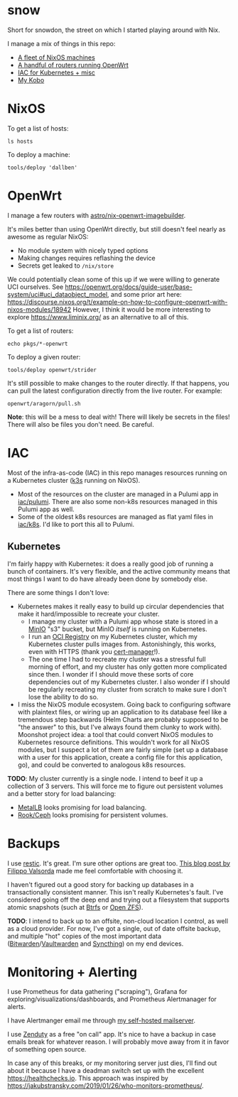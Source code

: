 # snow

Short for snowdon, the street on which I started playing around with Nix.

I manage a mix of things in this repo:

- [A fleet of NixOS machines](#nixos)
- [A handful of routers running OpenWrt](#openwrt)
- [IAC for Kubernetes + misc](#iac)
- [My Kobo](packages/my-kobo/README.md)

# NixOS

To get a list of hosts:

    ls hosts

To deploy a machine:

    tools/deploy 'dallben'

# OpenWrt

I manage a few routers with
[astro/nix-openwrt-imagebuilder](https://github.com/astro/nix-openwrt-imagebuilder).

It's miles better than using OpenWrt directly, but still doesn't feel nearly as
awesome as regular NixOS:

- No module system with nicely typed options
- Making changes requires reflashing the device
- Secrets get leaked to `/nix/store`

We could potentially clean some of this up if we were willing to generate UCI
ourselves. See
https://openwrt.org/docs/guide-user/base-system/uci#uci_dataobject_model, and
some prior art here:
https://discourse.nixos.org/t/example-on-how-to-configure-openwrt-with-nixos-modules/18942
However, I think it would be more interesting to explore
https://www.liminix.org/ as an alternative to all of this.

To get a list of routers:

    echo pkgs/*-openwrt

To deploy a given router:

    tools/deploy openwrt/strider

It's still possible to make changes to the router directly. If that happens,
you can pull the latest configuration directly from the live router. For
example:

    openwrt/aragorn/pull.sh

**Note**: this will be a mess to deal with! There will likely be secrets in the
files! There will also be files you don't need. Be careful.

# IAC

Most of the infra-as-code (IAC) in this repo manages resources running on a
Kubernetes cluster ([k3s](https://k3s.io/) running on NixOS).

- Most of the resources on the cluster are managed in a Pulumi app in
  [iac/pulumi](iac/pulumi). There are also some non-k8s resources managed in
  this Pulumi app as well.
- Some of the oldest k8s resources are managed as flat yaml files in
  [iac/k8s](iac/k8s). I'd like to port this all to Pulumi.

## Kubernetes

I'm fairly happy with Kubernetes: it does a really good job of running a bunch
of containers. It's very flexible, and the active community means that most
things I want to do have already been done by somebody else.

There are some things I don't love:

- Kubernetes makes it really easy to build up circular dependencies that make
  it hard/impossible to recreate your cluster.
  - I manage my cluster with a Pulumi app whose state is stored in a
    [MinIO](https://min.io/) "s3" bucket, but MinIO *itself* is running on
    Kubernetes.
  - I run an [OCI Registry](https://docs.docker.com/registry/) on my Kubernetes
    cluster, which my Kubernetes cluster pulls images from. Astonishingly, this
    works, even with HTTPS (thank you [cert-manager](https://cert-manager.io/)!).
  - The one time I had to recreate
    my cluster was a stressful full morning of effort, and my cluster has only
    gotten more complicated since then. I wonder if I should move these sorts
    of core dependencies out of my Kubernetes cluster. I also wonder if I
    should be regularly recreating my cluster from scratch to make sure I don't
    lose the ability to do so.
- I miss the NixOS module ecosystem. Going back to configuring software with
  plaintext files, or wiring up an application to its database feel like a
  tremendous step backwards (Helm Charts are probably supposed to be "the
  answer" to this, but I've always found them clunky to work with). Moonshot
  project idea: a tool that could convert NixOS modules to Kubernetes resource
  definitions. This wouldn't work for all NixOS modules, but I suspect a lot of
  them are fairly simple (set up a database with a user for this application,
  create a config file for this application, go), and could be converted to
  analogous k8s resources.

**TODO**: My cluster currently is a single node. I intend to beef it up a
collection of 3 servers. This will force me to figure out persistent volumes
and a better story for load balancing:

- [MetalLB](https://metallb.universe.tf/) looks promising for load balancing.
- [Rook/Ceph](https://rook.io/) looks promising for persistent volumes.

# Backups

I use [restic](https://restic.net/). It's great. I'm sure other options are
great too. [This blog post by Filippo
Valsorda](https://words.filippo.io/restic-cryptography/) made me feel
comfortable with choosing it.

I haven't figured out a good story for backing up databases in a
transactionally consistent manner. This isn't really Kubernetes's fault. I've
considered going off the deep end and trying out a filesystem that supports
atomic snapshots (such at [Btrfs](https://en.wikipedia.org/wiki/Btrfs) or
[Open ZFS](https://en.wikipedia.org/wiki/OpenZFS)).

**TODO**: I intend to back up to an offsite, non-cloud location I control, as
well as a cloud provider. For now, I've got a single, out of date offsite
backup, and multiple "hot" copies of the most important data
([Bitwarden](https://bitwarden.com/)/[Vaultwarden](https://github.com/dani-garcia/vaultwarden)
and [Syncthing](https://syncthing.net/)) on my end devices.

# Monitoring + Alerting

I use Prometheus for data gathering ("scraping"), Grafana for
exploring/visualizations/dashboards, and Prometheus Alertmanager for alerts.

I have Alertmanger email me through [my self-hosted mailserver](machines/doli/README.md).

I use [Zenduty](https://www.zenduty.com/dashboard/quick-start/) as a free "on
call" app. It's nice to have a backup in case emails break for whatever reason.
I will probably move away from it in favor of something open source.

In case any of this breaks, or my monitoring server just dies, I'll find out
about it because I have a deadman switch set up with the excellent
<https://healthchecks.io>. This approach was inspired by
<https://jakubstransky.com/2019/01/26/who-monitors-prometheus/>.
